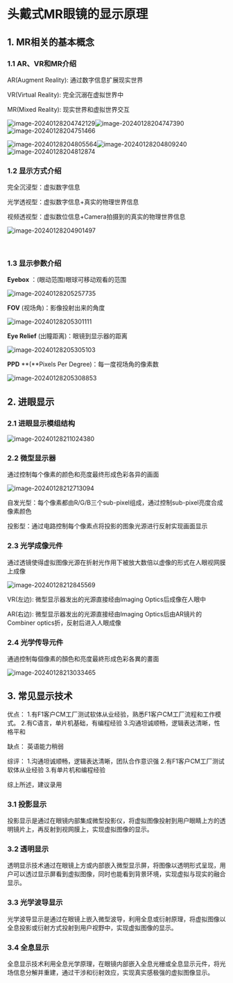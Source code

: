 # 头戴式MR眼镜的显示原理

## 1. MR相关的基本概念

### 1.1 AR、VR和MR介绍

AR(Augment Reality): 通过数字信息扩展现实世界

VR(Virtual Reality): 完全沉溺在虚拟世界中

MR(Mixed Reality): 现实世界和虚拟世界交互

![image-20240128204742129](C:\Users\Administrator\AppData\Roaming\Typora\typora-user-images\image-20240128204742129.png)![image-20240128204747390](C:\Users\Administrator\AppData\Roaming\Typora\typora-user-images\image-20240128204747390.png)![image-20240128204751466](C:\Users\Administrator\AppData\Roaming\Typora\typora-user-images\image-20240128204751466.png)

![image-20240128204805564](C:\Users\Administrator\AppData\Roaming\Typora\typora-user-images\image-20240128204805564.png)![image-20240128204809240](C:\Users\Administrator\AppData\Roaming\Typora\typora-user-images\image-20240128204809240.png)![image-20240128204812874](C:\Users\Administrator\AppData\Roaming\Typora\typora-user-images\image-20240128204812874.png)

### 1.2 显示方式介绍

完全沉浸型：虚拟数字信息   

光学透视型：虚拟数字信息+真实的物理世界信息

视频透视型：虚拟数位信息+Camera拍摄到的真实的物理世界信息

![image-20240128204901497](C:\Users\Administrator\AppData\Roaming\Typora\typora-user-images\image-20240128204901497.png)

​    		

### 1.3 显示参数介绍

**Eyebox** ：(眼动范围)眼球可移动观看的范围

![image-20240128205257735](C:\Users\Administrator\AppData\Roaming\Typora\typora-user-images\image-20240128205257735.png)

**FOV** (视场角)：影像投射出来的角度

![image-20240128205301111](C:\Users\Administrator\AppData\Roaming\Typora\typora-user-images\image-20240128205301111.png)

**Eye Relief** (出瞳距离)：眼镜到显示器的距离

![image-20240128205305103](C:\Users\Administrator\AppData\Roaming\Typora\typora-user-images\image-20240128205305103.png)

**PPD** **(**Pixels Per Degree)：每一度视场角的像素数

![image-20240128205308853](C:\Users\Administrator\AppData\Roaming\Typora\typora-user-images\image-20240128205308853.png)

## 2. 进眼显示

### 2.1 进眼显示模组结构

![image-20240128211024380](C:\Users\Administrator\AppData\Roaming\Typora\typora-user-images\image-20240128211024380.png)

### 2.2 微型显示器

通过控制每个像素的颜色和亮度最终形成色彩各异的画面

![image-20240128212713094](C:\Users\Administrator\AppData\Roaming\Typora\typora-user-images\image-20240128212713094.png)

自发光型：每个像素都由R/G/B三个sub-pixel组成，通过控制sub-pixel亮度合成像素颜色

投影型：通过电路控制每个像素点将投影的图象光源进行反射实现画面显示

### 2.3 光学成像元件

通过透镜使得虚拟图像光源在折射光作用下被放大数倍以虚像的形式在人眼视网膜上成像

![image-20240128212845569](C:\Users\Administrator\AppData\Roaming\Typora\typora-user-images\image-20240128212845569.png)

VR(左边): 微型显示器发出的光源直接经由Imaging Optics后成像在人眼中

AR(右边): 微型显示器发出的光源直接经由Imaging Optics后由AR镜片的Combiner optics折，反射后进入人眼成像

### 2.4 光学传导元件

通過控制每個像素的顏色和亮度最終形成色彩各異的畫面

![image-20240128213033465](C:\Users\Administrator\AppData\Roaming\Typora\typora-user-images\image-20240128213033465.png)

## 3. 常见显示技术

优点：
1.有F1客户CM工厂测试软体从业经验，熟悉F1客户CM工厂流程和工作模式。
2.有C语言，单片机基础，有编程经验
3.沟通坦诚顺畅，逻辑表达清晰，性格平和

缺点：
英语能力稍弱

综评：
1.沟通坦诚顺畅，逻辑表达清晰，团队合作意识强
2.有F1客户CM工厂测试软体从业经验
3.有单片机和编程经验

综上所述，建议录用

### 3.1 投影显示

投影显示是通过在眼镜内部集成微型投影仪，将虚拟图像投射到用户眼睛上方的透明镜片上，再反射到视网膜上，实现虚拟图像的显示。

### 3.2 透明显示

透明显示技术通过在眼镜上方或内部嵌入微型显示屏，将图像以透明形式呈现，用户可以透过显示屏看到虚拟图像，同时也能看到背景环境，实现虚拟与现实的融合显示。

### 3.3 光学波导显示

光学波导显示是通过在眼镜上嵌入微型波导，利用全息或衍射原理，将虚拟图像以全息投影或衍射方式投射到用户视野中，实现虚拟图像的显示。

### 3.4 全息显示

全息显示技术利用全息光学原理，在眼镜内部嵌入全息光栅或全息显示元件，将光场信息分解并重建，通过干涉和衍射效应，实现真实感极强的虚拟图像显示。

